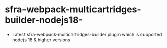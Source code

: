 # sfra-webpack-multicartridges-builder-nodejs18-
- Latest sfra-webpack-multicartridges-builder plugin which is supported nodejs 18 &amp; higher versions

